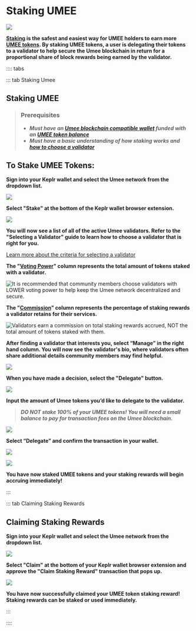 # Staking UMEE

![](/bg/staking.jpeg)

**[Staking](/users/blockchain-basics/what-is-staking) is the safest and easiest way for UMEE holders to earn more [UMEE tokens](/overview/umee-token). By staking UMEE tokens, a user is delegating their tokens to a validator to help secure the Umee blockchain in return for a proportional share of block rewards being earned by the validator.**

:::: tabs

::: tab Staking Umee

## Staking UMEE

> ### Prerequisites
>
> * _**Must have an [Umee blockchain compatible wallet](/users/getting-started/creating-wallet.html#creating-an-umee-blockchain-compatible-wallet) funded with an [UMEE token balance](/users/getting-started/funding-wallet)**_ 
> * _**Must have a basic understanding of how staking works and [how to choose a validator](/users/staking-umee/selecting-validator)**_

## To Stake UMEE Tokens:

**Sign into your Keplr wallet and select the Umee network from the dropdown list.**

![](/bg/stake-umee-1.png)

**Select "Stake" at the bottom of the Keplr wallet browser extension.**

![](/bg/stake-umee-2.png)

**You will now see a list of all of the active Umee validators. Refer to the "Selecting a Validator" guide to learn how to choose a validator that is right for you.**

[Learn more about the criteria for selecting a validator](/users/staking-umee/selecting-validator)

**The "[Voting Power](/users/staking-umee/selecting-validator)" column represents the total amount of tokens staked with a validator.**

![It is recommended that community members choose validators with LOWER voting power to help keep the Umee network decentralized and secure.](/bg/stake-umee-3.png)

**The "[Commission](/users/staking-umee/selecting-validator)" column represents the percentage of staking rewards a validator retains for their services.**

![Validators earn a commission on total staking rewards accrued, NOT the total amount of tokens staked with them.](/bg/stake-umee-4.png)

**After finding a validator that interests you, select “Manage” in the right hand column. You will now see the validator's bio, where validators often share additional details community members may find helpful.**

![](/bg/stake-umee-5.png)

**When you have made a decision, select the "Delegate" button.**

![](/bg/stake-umee-6.png)

**Input the amount of Umee tokens you’d like to delegate to the validator.**

> _**DO NOT stake 100% of your UMEE tokens! You will need a small balance to pay for transaction fees on the Umee blockchain.**_

![](/bg/stake-umee-7.png)

**Select “Delegate” and confirm the transaction in your wallet.**

![](/bg/stake-umee-8.png)

![](/bg/stake-umee-9.png)

**You have now staked UMEE tokens and your staking rewards will begin accruing immediately!**

:::

::: tab Claiming Staking Rewards

## Claiming Staking Rewards

**Sign into your Keplr wallet and select the Umee network from the dropdown list.**

![](/bg/claim-stake-1.png)

**Select "Claim" at the bottom of your Keplr wallet browser extension and approve the "Claim Staking Reward" transaction that pops up.**

![](/bg/claim-stake-2.png)

**You have now successfully claimed your UMEE token staking reward! Staking rewards can be staked or used immediately.**

:::

::::